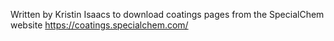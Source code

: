 Written by Kristin Isaacs to download coatings pages from the SpecialChem website https://coatings.specialchem.com/
